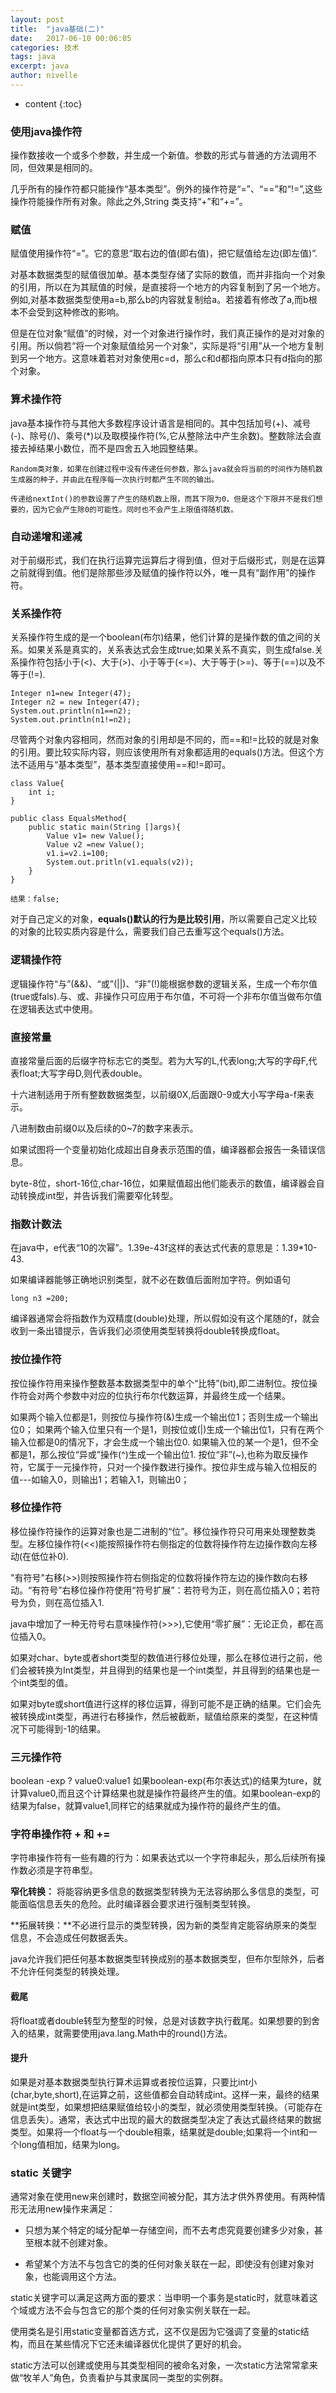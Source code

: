 ```yaml
---
layout: post
title:  "java基础(二)"
date:   2017-06-10 00:06:05
categories: 技术
tags: java
excerpt: java
author: nivelle
---
```



* content
{:toc}

### 使用java操作符

操作数接收一个或多个参数，并生成一个新值。参数的形式与普通的方法调用不同，但效果是相同的。

几乎所有的操作符都只能操作“基本类型”。例外的操作符是“=”、“==”和“!=”,这些操作符能操作所有对象。除此之外,String 类支持“+”和“+=”。

### 赋值

赋值使用操作符“=”。它的意思“取右边的值(即右值)，把它赋值给左边(即左值)”.

对基本数据类型的赋值很加单。基本类型存储了实际的数值，而并非指向一个对象的引用，所以在为其赋值的时候，是直接将一个地方的内容复制到了另一个地方。例如,对基本数据类型使用a=b,那么b的内容就复制给a。若接着有修改了a,而b根本不会受到这种修改的影响。

但是在位对象“赋值”的时候，对一个对象进行操作时，我们真正操作的是对对象的引用。所以倘若“将一个对象赋值给另一个对象”，实际是将“引用”从一个地方复制到另一个地方。这意味着若对对象使用c=d，那么c和d都指向原本只有d指向的那个对象。

### 算术操作符

java基本操作符与其他大多数程序设计语言是相同的。其中包括加号(+)、减号(-)、除号(/)、乘号(*)以及取模操作符(%,它从整除法中产生余数)。整数除法会直接去掉结果小数位，而不是四舍五入地园整结果。

```
Random类对象，如果在创建过程中没有传递任何参数，那么java就会将当前的时间作为随机数生成器的种子，并由此在程序每一次执行时都产生不同的输出。

传递给nextInt()的参数设置了产生的随机数上限，而其下限为0，但是这个下限并不是我们想要的，因为它会产生除0的可能性。同时也不会产生上限值得随机数。

```

### 自动递增和递减

对于前缀形式，我们在执行运算完运算后才得到值，但对于后缀形式，则是在运算之前就得到值。他们是除那些涉及赋值的操作符以外，唯一具有“副作用”的操作符。

### 关系操作符

关系操作符生成的是一个boolean(布尔)结果，他们计算的是操作数的值之间的关系。如果关系是真实的，关系表达式会生成true;如果关系不真实，则生成false.关系操作符包括小于(<)、大于(>)、小于等于(<=)、大于等于(>=)、等于(==)以及不等于(!=).

```
Integer n1=new Integer(47);
Integer n2 = new Integer(47);
System.out.println(n1==n2);
System.out.println(n1!=n2);

```
尽管两个对象内容相同，然而对象的引用却是不同的，而==和!=比较的就是对象的引用。要比较实际内容，则应该使用所有对象都适用的equals()方法。但这个方法不适用与“基本类型”，基本类型直接使用==和!=即可。

```
class Value{
    int i;
}

public class EqualsMethod{
    public static main(String []args){
        Value v1= new Value();
        Value v2 =new Value();
        v1.i=v2.i=100;
        System.out.pritln(v1.equals(v2));
    }
}

结果：false;
```
对于自己定义的对象，**equals()默认的行为是比较引用**，所以需要自己定义比较的对象的比较实质内容是什么，需要我们自己去重写这个equals()方法。

### 逻辑操作符

逻辑操作符“与”(&&)、“或”(||)、“非”(!)能根据参数的逻辑关系，生成一个布尔值(true或fals).与、或、非操作只可应用于布尔值，不可将一个非布尔值当做布尔值在逻辑表达式中使用。

### 直接常量

直接常量后面的后缀字符标志它的类型。若为大写的L,代表long;大写的字母F,代表float;大写字母D,则代表double。

十六进制适用于所有整数数据类型，以前缀0X,后面跟0-9或大小写字母a-f来表示。

八进制数由前缀0以及后续的0~7的数字来表示。

如果试图将一个变量初始化成超出自身表示范围的值，编译器都会报告一条错误信息。

byte-8位，short-16位,char-16位，如果赋值超出他们能表示的数值，编译器会自动转换成int型，并告诉我们需要窄化转型。

### 指数计数法

在java中，e代表“10的次幂”。1.39e-43f这样的表达式代表的意思是：1.39*10-43.

如果编译器能够正确地识别类型，就不必在数值后面附加字符。例如语句

```
long n3 =200;
```
编译器通常会将指数作为双精度(double)处理，所以假如没有这个尾随的f，就会收到一条出错提示，告诉我们必须使用类型转换将double转换成float。


### 按位操作符

按位操作符用来操作整数基本数据类型中的单个“比特”(bit),即二进制位。按位操作符会对两个参数中对应的位执行布尔代数运算，并最终生成一个结果。

如果两个输入位都是1，则按位与操作符(&)生成一个输出位1；否则生成一个输出位0；
如果两个输入位里只有一个是1，则按位或(|)生成一个输出位1，只有在两个输入位都是0的情况下，才会生成一个输出位0.
如果输入位的某一个是1，但不全都是1，那么按位“异或”操作(^)生成一个输出位1.
按位“非”(~),也称为取反操作符，它属于一元操作符，只对一个操作数进行操作。按位非生成与输入位相反的值---如输入0，则输出1；若输入1，则输出0；

### 移位操作符

移位操作符操作的运算对象也是二进制的“位”。移位操作符只可用来处理整数类型。左移位操作符(<<)能按照操作符右侧指定的位数将操作符左边操作数向左移动(在低位补0).

"有符号"右移(>>)则按照操作符右侧指定的位数将操作符左边的操作数向右移动。“有符号”右移位操作符使用“符号扩展”：若符号为正，则在高位插入0；若符号为负，则在高位插入1.

java中增加了一种无符号右意味操作符(>>>),它使用“零扩展”：无论正负，都在高位插入0。

如果对char、byte或者short类型的数值进行移位处理，那么在移位进行之前，他们会被转换为Int类型，并且得到的结果也是一个int类型，并且得到的结果也是一个int类型的值。

如果对byte或short值进行这样的移位运算，得到可能不是正确的结果。它们会先被转换成int类型，再进行右移操作，然后被截断，赋值给原来的类型，在这种情况下可能得到-1的结果。

### 三元操作符

boolean -exp ? value0:value1
如果boolean-exp(布尔表达式)的结果为ture，就计算value0,而且这个计算结果也就是操作符最终产生的值。如果boolean-exp的结果为false，就算value1,同样它的结果就成为操作符的最终产生的值。

### 字符串操作符 + 和 +=

字符串操作符有一些有趣的行为：如果表达式以一个字符串起头，那么后续所有操作数必须是字符串型。

**窄化转换：** 将能容纳更多信息的数据类型转换为无法容纳那么多信息的类型，可能面临信息丢失的危险。此时编译器会要求进行强制类型转换。

**拓展转换：**不必进行显示的类型转换，因为新的类型肯定能容纳原来的类型信息，不会造成任何数据丢失。

java允许我们把任何基本数据类型转换成别的基本数据类型，但布尔型除外，后者不允许任何类型的转换处理。

#### 截尾

将float或者double转型为整型的时候，总是对该数字执行截尾。如果想要的到舍入的结果，就需要使用java.lang.Math中的round()方法。

#### 提升

如果是对基本数据类型执行算术运算或者按位运算，只要比int小(char,byte,short),在运算之前，这些值都会自动转成int。这样一来，最终的结果就是int类型，如果想把结果赋值给较小的类型，就必须使用类型转换。（可能存在信息丢失）。通常，表达式中出现的最大的数据类型决定了表达式最终结果的数据类型。如果将一个float与一个double相乘，结果就是double;如果将一个int和一个long值相加，结果为long。

### static 关键字

通常对象在使用new来创建时，数据空间被分配，其方法才供外界使用。有两种情形无法用new操作来满足：

- 只想为某个特定的域分配单一存储空间，而不去考虑究竟要创建多少对象，甚至根本就不创建对象。

- 希望某个方法不与包含它的类的任何对象关联在一起，即使没有创建对象对象，也能调用这个方法。

static关键字可以满足这两方面的要求：当申明一个事务是static时，就意味着这个域或方法不会与包含它的那个类的任何对象实例关联在一起。

使用类名是引用static变量都首选方式，这不仅是因为它强调了变量的static结构，而且在某些情况下它还未编译器优化提供了更好的机会。

static方法可以创建或使用与其类型相同的被命名对象，一次static方法常常拿来做“牧羊人”角色，负责看护与其隶属同一类型的实例群。

